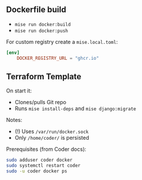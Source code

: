 ## Dockerfile build

- `mise run docker:build`
- `mise run docker:push`

For custom registry create a `mise.local.toml`:
```toml
[env]
    DOCKER_REGISTRY_URL = "ghcr.io"
```

## Terraform Template

On start it:
- Clones/pulls Git repo
- Runs `mise install-deps` and `mise django:migrate`

Notes:
- (!) Uses `/var/run/docker.sock`
- Only `/home/coder/` is persisted

Prerequisites (from Coder docs):
```sh
sudo adduser coder docker
sudo systemctl restart coder
sudo -u coder docker ps
```
